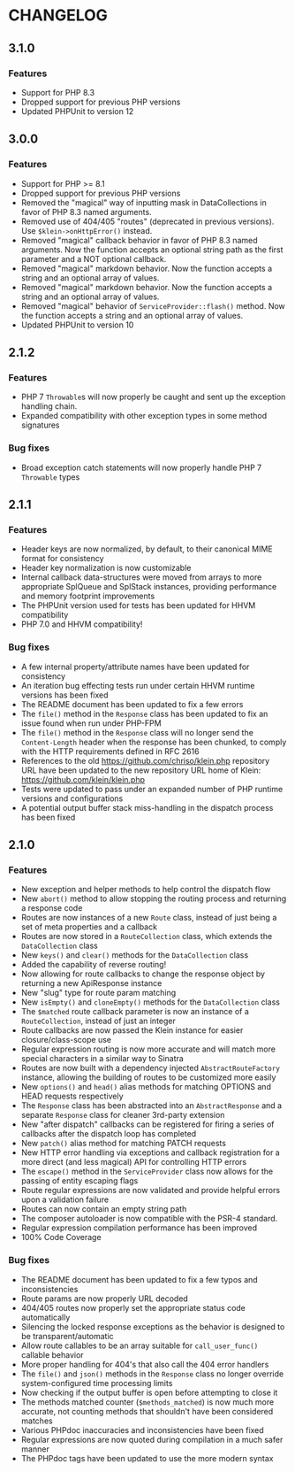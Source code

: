 # CHANGELOG

## 3.1.0

### Features

- Support for PHP 8.3
- Dropped support for previous PHP versions
- Updated PHPUnit to version 12

## 3.0.0

### Features

- Support for PHP >= 8.1
- Dropped support for previous PHP versions
- Removed the "magical" way of inputting mask in DataCollections in favor of PHP 8.3 named arguments.
- Removed use of 404/405 "routes" (deprecated in previous versions). Use `$klein->onHttpError()` instead.
- Removed "magical" callback behavior in favor of PHP 8.3 named arguments. Now the function accepts an optional string path as the first parameter and a NOT optional callback.
- Removed "magical" markdown behavior. Now the function accepts a string and an optional array of values.
- Removed "magical" markdown behavior. Now the function accepts a string and an optional array of values.
- Removed "magical" behavior of `ServiceProvider::flash()` method. Now the function accepts a string and an optional array of values.
- Updated PHPUnit to version 10

## 2.1.2

### Features

- PHP 7 `Throwable`s will now properly be caught and sent up the exception handling chain.
- Expanded compatibility with other exception types in some method signatures

### Bug fixes

- Broad exception catch statements will now properly handle PHP 7 `Throwable` types


## 2.1.1

### Features

- Header keys are now normalized, by default, to their canonical MIME format for consistency
- Header key normalization is now customizable
- Internal callback data-structures were moved from arrays to more appropriate SplQueue and SplStack instances, providing performance and memory footprint improvements
- The PHPUnit version used for tests has been updated for HHVM compatibility
- PHP 7.0 and HHVM compatibility!

### Bug fixes

- A few internal property/attribute names have been updated for consistency
- An iteration bug effecting tests run under certain HHVM runtime versions has been fixed
- The README document has been updated to fix a few errors
- The `file()` method in the `Response` class has been updated to fix an issue found when run under PHP-FPM
- The `file()` method in the `Response` class will no longer send the `Content-Length` header when the response has been chunked, to comply with the HTTP requirements defined in RFC 2616
- References to the old https://github.com/chriso/klein.php repository URL have been updated to the new repository URL home of Klein: https://github.com/klein/klein.php
- Tests were updated to pass under an expanded number of PHP runtime versions and configurations
- A potential output buffer stack miss-handling in the dispatch process has been fixed


## 2.1.0

### Features

- New exception and helper methods to help control the dispatch flow
- New `abort()` method to allow stopping the routing process and returning a response code
- Routes are now instances of a new `Route` class, instead of just being a set of meta properties and a callback
- Routes are now stored in a `RouteCollection` class, which extends the `DataCollection` class
- New `keys()` and `clear()` methods for the `DataCollection` class
- Added the capability of reverse routing!
- Now allowing for route callbacks to change the response object by returning a new ApiResponse instance
- New "slug" type for route param matching
- New `isEmpty()` and `cloneEmpty()` methods for the `DataCollection` class
- The `$matched` route callback parameter is now an instance of a `RouteCollection`, instead of just an integer
- Route callbacks are now passed the Klein instance for easier closure/class-scope use
- Regular expression routing is now more accurate and will match more special characters in a similar way to Sinatra
- Routes are now built with a dependency injected `AbstractRouteFactory` instance, allowing the building of routes to be customized more easily
- New `options()` and `head()` alias methods for matching OPTIONS and HEAD requests respectively
- The `Response` class has been abstracted into an `AbstractResponse` and a separate `Response` class for cleaner 3rd-party extension
- New "after dispatch" callbacks can be registered for firing a series of callbacks after the dispatch loop has completed
- New `patch()` alias method for matching PATCH requests
- New HTTP error handling via exceptions and callback registration for a more direct (and less magical) API for controlling HTTP errors
- The `escape()` method in the `ServiceProvider` class now allows for the passing of entity escaping flags
- Route regular expressions are now validated and provide helpful errors upon a validation failure
- Routes can now contain an empty string path
- The composer autoloader is now compatible with the PSR-4 standard.
- Regular expression compilation performance has been improved
- 100% Code Coverage

### Bug fixes

- The README document has been updated to fix a few typos and inconsistencies
- Route params are now properly URL decoded
- 404/405 routes now properly set the appropriate status code automatically
- Silencing the locked response exceptions as the behavior is designed to be transparent/automatic
- Allow route callables to be an array suitable for `call_user_func()` callable behavior
- More proper handling for 404's that also call the 404 error handlers
- The `file()` and `json()` methods in the `Response` class no longer override system-configured time processing limits
- Now checking if the output buffer is open before attempting to close it
- The methods matched counter (`$methods_matched`) is now much more accurate, not counting methods that shouldn't have been considered matches
- Various PHPdoc inaccuracies and inconsistencies have been fixed
- Regular expressions are now quoted during compilation in a much safer manner
- The PHPdoc tags have been updated to use the more modern syntax
